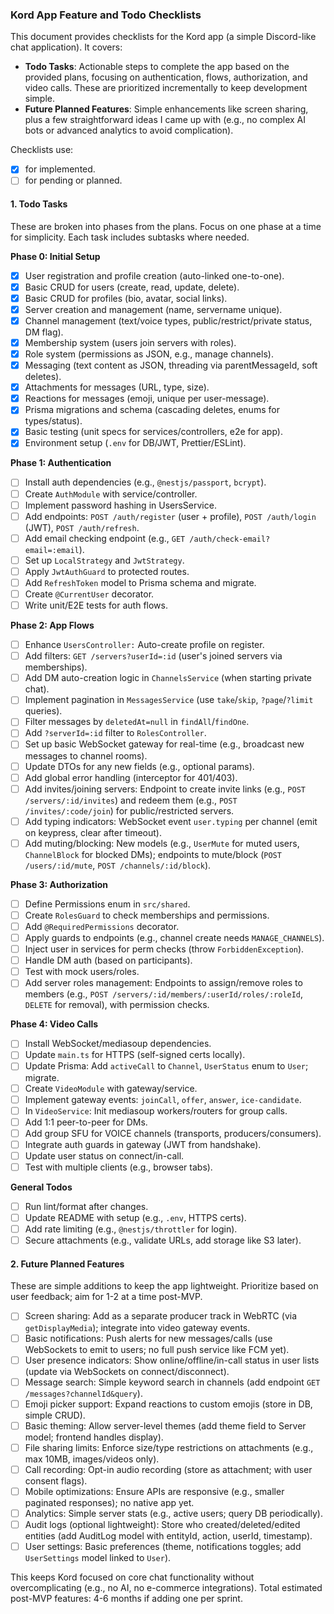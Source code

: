 ### Kord App Feature and Todo Checklists

This document provides checklists for the Kord app (a simple Discord-like chat application). It covers:

- **Todo Tasks**: Actionable steps to complete the app based on the provided plans, focusing on authentication, flows, authorization, and video calls. These are prioritized incrementally to keep development simple.
- **Future Planned Features**: Simple enhancements like screen sharing, plus a few straightforward ideas I came up with (e.g., no complex AI bots or advanced analytics to avoid complication).

Checklists use:

- [x] for implemented.
- [ ] for pending or planned.

#### 1. Todo Tasks

These are broken into phases from the plans. Focus on one phase at a time for simplicity. Each task includes subtasks where needed.

**Phase 0: Initial Setup**

- [x] User registration and profile creation (auto-linked one-to-one).
- [x] Basic CRUD for users (create, read, update, delete).
- [x] Basic CRUD for profiles (bio, avatar, social links).
- [x] Server creation and management (name, servername unique).
- [x] Channel management (text/voice types, public/restrict/private status, DM flag).
- [x] Membership system (users join servers with roles).
- [x] Role system (permissions as JSON, e.g., manage channels).
- [x] Messaging (text content as JSON, threading via parentMessageId, soft deletes).
- [x] Attachments for messages (URL, type, size).
- [x] Reactions for messages (emoji, unique per user-message).
- [x] Prisma migrations and schema (cascading deletes, enums for types/status).
- [x] Basic testing (unit specs for services/controllers, e2e for app).
- [x] Environment setup (`.env` for DB/JWT, Prettier/ESLint).

**Phase 1: Authentication**

- [ ] Install auth dependencies (e.g., `@nestjs/passport`, `bcrypt`).
- [ ] Create `AuthModule` with service/controller.
- [ ] Implement password hashing in UsersService.
- [ ] Add endpoints: `POST /auth/register` (user + profile), `POST /auth/login` (JWT), `POST /auth/refresh`.
- [ ] Add email checking endpoint (e.g., `GET /auth/check-email?email=:email`).
- [ ] Set up `LocalStrategy` and `JwtStrategy`.
- [ ] Apply `JwtAuthGuard` to protected routes.
- [ ] Add `RefreshToken` model to Prisma schema and migrate.
- [ ] Create `@CurrentUser` decorator.
- [ ] Write unit/E2E tests for auth flows.

**Phase 2: App Flows**

- [ ] Enhance `UsersController:` Auto-create profile on register.
- [ ] Add filters: `GET /servers?userId=:id` (user's joined servers via memberships).
- [ ] Add DM auto-creation logic in `ChannelsService` (when starting private chat).
- [ ] Implement pagination in `MessagesService` (use `take`/`skip`, `?page`/`?limit` queries).
- [ ] Filter messages by `deletedAt=null` in `findAll`/`findOne`.
- [ ] Add `?serverId=:id` filter to `RolesController`.
- [ ] Set up basic WebSocket gateway for real-time (e.g., broadcast new messages to channel rooms).
- [ ] Update DTOs for any new fields (e.g., optional params).
- [ ] Add global error handling (interceptor for 401/403).
- [ ] Add invites/joining servers: Endpoint to create invite links (e.g., `POST /servers/:id/invites`) and redeem them (e.g., `POST /invites/:code/join`) for public/restricted servers.
- [ ] Add typing indicators: WebSocket event `user.typing` per channel (emit on keypress, clear after timeout).
- [ ] Add muting/blocking: New models (e.g., `UserMute` for muted users, `ChannelBlock` for blocked DMs); endpoints to mute/block (`POST /users/:id/mute`, `POST /channels/:id/block`).

**Phase 3: Authorization**

- [ ] Define Permissions enum in `src/shared`.
- [ ] Create `RolesGuard` to check memberships and permissions.
- [ ] Add `@RequiredPermissions` decorator.
- [ ] Apply guards to endpoints (e.g., channel create needs `MANAGE_CHANNELS`).
- [ ] Inject user in services for perm checks (throw `ForbiddenException`).
- [ ] Handle DM auth (based on participants).
- [ ] Test with mock users/roles.
- [ ] Add server roles management: Endpoints to assign/remove roles to members (e.g., `POST /servers/:id/members/:userId/roles/:roleId`, `DELETE` for removal), with permission checks.

**Phase 4: Video Calls**

- [ ] Install WebSocket/mediasoup dependencies.
- [ ] Update `main.ts` for HTTPS (self-signed certs locally).
- [ ] Update Prisma: Add `activeCall` to `Channel`, `UserStatus` enum to `User`; migrate.
- [ ] Create `VideoModule` with gateway/service.
- [ ] Implement gateway events: `joinCall`, `offer`, `answer`, `ice-candidate`.
- [ ] In `VideoService`: Init mediasoup workers/routers for group calls.
- [ ] Add 1:1 peer-to-peer for DMs.
- [ ] Add group SFU for VOICE channels (transports, producers/consumers).
- [ ] Integrate auth guards in gateway (JWT from handshake).
- [ ] Update user status on connect/in-call.
- [ ] Test with multiple clients (e.g., browser tabs).

**General Todos**

- [ ] Run lint/format after changes.
- [ ] Update README with setup (e.g., `.env`, HTTPS certs).
- [ ] Add rate limiting (e.g., `@nestjs/throttler` for login).
- [ ] Secure attachments (e.g., validate URLs, add storage like S3 later).

#### 2. Future Planned Features

These are simple additions to keep the app lightweight. Prioritize based on user feedback; aim for 1-2 at a time post-MVP.

- [ ] Screen sharing: Add as a separate producer track in WebRTC (via `getDisplayMedia`); integrate into video gateway events.
- [ ] Basic notifications: Push alerts for new messages/calls (use WebSockets to emit to users; no full push service like FCM yet).
- [ ] User presence indicators: Show online/offline/in-call status in user lists (update via WebSockets on connect/disconnect).
- [ ] Message search: Simple keyword search in channels (add endpoint `GET /messages?channelId&query`).
- [ ] Emoji picker support: Expand reactions to custom emojis (store in DB, simple CRUD).
- [ ] Basic theming: Allow server-level themes (add theme field to Server model; frontend handles display).
- [ ] File sharing limits: Enforce size/type restrictions on attachments (e.g., max 10MB, images/videos only).
- [ ] Call recording: Opt-in audio recording (store as attachment; with user consent flags).
- [ ] Mobile optimizations: Ensure APIs are responsive (e.g., smaller paginated responses); no native app yet.
- [ ] Analytics: Simple server stats (e.g., active users; query DB periodically).
- [ ] Audit logs (optional lightweight): Store who created/deleted/edited entities (add AuditLog model with entityId, action, userId, timestamp).
- [ ] User settings: Basic preferences (theme, notifications toggles; add `UserSettings` model linked to `User`).

This keeps Kord focused on core chat functionality without overcomplicating (e.g., no AI, no e-commerce integrations). Total estimated post-MVP features: 4-6 months if adding one per sprint.

